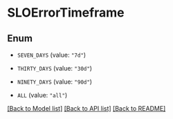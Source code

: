 # SLOErrorTimeframe

## Enum

- `SEVEN_DAYS` (value: `"7d"`)

- `THIRTY_DAYS` (value: `"30d"`)

- `NINETY_DAYS` (value: `"90d"`)

- `ALL` (value: `"all"`)

[[Back to Model list]](../README.md#documentation-for-models) [[Back to API list]](../README.md#documentation-for-api-endpoints) [[Back to README]](../README.md)
